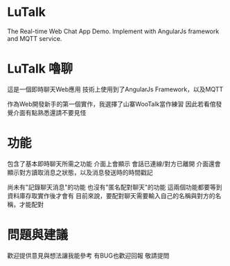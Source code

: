 # LuTalk
The Real-time Web Chat App Demo. Implement with AngularJs framework and MQTT service.

# LuTalk 嚕聊
這是一個即時聊天Web應用
技術上使用到了AngularJs Framework，以及MQTT

作為Web開發新手的第一個實作，我選擇了山寨WooTalk當作練習
因此若看倌發覺介面有點熟悉還請不要見怪

# 功能
包含了基本即時聊天所需之功能
介面上會顯示 會話已連線/對方已離開
介面還會顯示對方讀取消息之狀態，以及消息發送時的時間戳記

尚未有"記錄聊天消息"的功能
也沒有"匿名配對聊天"的功能
這兩個功能都要等到資料庫存取實作後才會有
目前來說，要配對聊天需要輸入自己的名稱與對方的名稱，才能配對

# 問題與建議
歡迎提供意見與想法讓我能參考
有BUG也歡迎回報
敬請提問
